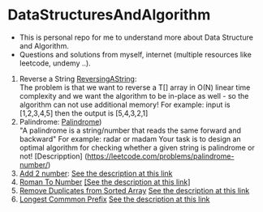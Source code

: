 # DataStructuresAndAlgorithm
- This is personal repo for me to understand more about Data Structure and Algorithm. 
- Questions and solutions from myself, internet (multiple resources like leetcode, undemy ..).
1. Reverse a String [ReversingAString](src/main/java/com/datastructures/array/ReverseAString.java):  
  The problem is that we want to reverse a T[] array in O(N) linear time complexity and we want the algorithm to be in-place as well - so the algorithm can not use additional memory!
  For example: input is [1,2,3,4,5] then the output is [5,4,3,2,1]
2. Palindrome: [Palindrome](src/main/java/com/datastructures/array/Palindrome.java))  
   "A palindrome is a string/number that reads the same forward and backward"
   For example: radar or madam
   Your task is to design an optimal algorithm for checking whether a given string is palindrome or not!
  [Descripption] (https://leetcode.com/problems/palindrome-number/)
3. [Add 2 number](src/main/java/com/datastructures/array/AddTwoNumbers.java): [See the description at this link](https://leetcode.com/problems/add-two-numbers/description/)
4. [Roman To Number](src/main/java/com/datastructures/array/RomanToNumber.java) [ [See the description at this link]](https://leetcode.com/problems/roman-to-integer/)
5.  [Remove Duplicates from Sorted Array](src/main/java/com/datastructures/array/RemoveDuplicates.java) [See the description at this link](https://leetcode.com/problems/roman-to-integer/)
6. [Longest Commmon Prefix](src/main/java/com/datastructures/array/LongestCommonPrefix.java) [See the description at this link](https://leetcode.com/problems/longest-common-prefix/description/)